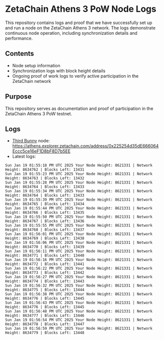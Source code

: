 # ZetaChain Athens 3 PoW Node Logs
This repository contains logs and proof that we have successfully set up and run a node on the ZetaChain Athens 3 network. The logs demonstrate continuous node operation, including synchronization details and performance.

## Contents
- Node setup information
- Synchronization logs with block height details
- Ongoing proof of work logs to verify active participation in the ZetaChain network

## Purpose
This repository serves as documentation and proof of participation in the ZetaChain Athens 3 PoW testnet.

## Logs

- [Third Bunny](https://thirdbunny.xyz/) node: https://athens.explorer.zetachain.com/address/0x225254d35dE666064Eccc5ce16eF1D8bF8D7b5EE
- Latest logs:
```
Sun Jan 19 01:55:18 PM UTC 2025 Your Node Height: 8621331 | Network Height: 8634762 | Blocks Left: 13431
Sun Jan 19 01:55:23 PM UTC 2025 Your Node Height: 8621331 | Network Height: 8634763 | Blocks Left: 13432
Sun Jan 19 01:55:28 PM UTC 2025 Your Node Height: 8621331 | Network Height: 8634764 | Blocks Left: 13433
Sun Jan 19 01:55:34 PM UTC 2025 Your Node Height: 8621331 | Network Height: 8634764 | Blocks Left: 13433
Sun Jan 19 01:55:39 PM UTC 2025 Your Node Height: 8621331 | Network Height: 8634765 | Blocks Left: 13434
Sun Jan 19 01:55:44 PM UTC 2025 Your Node Height: 8621331 | Network Height: 8634766 | Blocks Left: 13435
Sun Jan 19 01:55:50 PM UTC 2025 Your Node Height: 8621331 | Network Height: 8634767 | Blocks Left: 13436
Sun Jan 19 01:55:55 PM UTC 2025 Your Node Height: 8621331 | Network Height: 8634768 | Blocks Left: 13437
Sun Jan 19 01:56:01 PM UTC 2025 Your Node Height: 8621331 | Network Height: 8634769 | Blocks Left: 13438
Sun Jan 19 01:56:06 PM UTC 2025 Your Node Height: 8621331 | Network Height: 8634770 | Blocks Left: 13439
Sun Jan 19 01:56:11 PM UTC 2025 Your Node Height: 8621331 | Network Height: 8634771 | Blocks Left: 13440
Sun Jan 19 01:56:16 PM UTC 2025 Your Node Height: 8621331 | Network Height: 8634772 | Blocks Left: 13441
Sun Jan 19 01:56:22 PM UTC 2025 Your Node Height: 8621331 | Network Height: 8634773 | Blocks Left: 13442
Sun Jan 19 01:56:27 PM UTC 2025 Your Node Height: 8621331 | Network Height: 8634774 | Blocks Left: 13443
Sun Jan 19 01:56:32 PM UTC 2025 Your Node Height: 8621331 | Network Height: 8634775 | Blocks Left: 13444
Sun Jan 19 01:56:38 PM UTC 2025 Your Node Height: 8621331 | Network Height: 8634776 | Blocks Left: 13445
Sun Jan 19 01:56:43 PM UTC 2025 Your Node Height: 8621331 | Network Height: 8634776 | Blocks Left: 13445
Sun Jan 19 01:56:48 PM UTC 2025 Your Node Height: 8621331 | Network Height: 8634777 | Blocks Left: 13446
Sun Jan 19 01:56:54 PM UTC 2025 Your Node Height: 8621331 | Network Height: 8634778 | Blocks Left: 13447
Sun Jan 19 01:56:59 PM UTC 2025 Your Node Height: 8621331 | Network Height: 8634779 | Blocks Left: 13448
```
